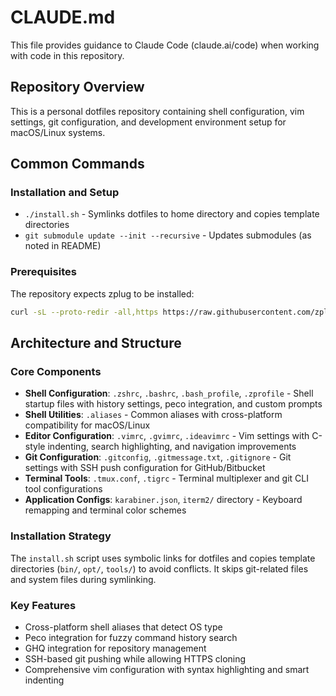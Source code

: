 # CLAUDE.md

This file provides guidance to Claude Code (claude.ai/code) when working with code in this repository.

## Repository Overview

This is a personal dotfiles repository containing shell configuration, vim settings, git configuration, and development environment setup for macOS/Linux systems.

## Common Commands

### Installation and Setup
- `./install.sh` - Symlinks dotfiles to home directory and copies template directories
- `git submodule update --init --recursive` - Updates submodules (as noted in README)

### Prerequisites
The repository expects zplug to be installed:
```bash
curl -sL --proto-redir -all,https https://raw.githubusercontent.com/zplug/installer/master/installer.zsh | zsh
```

## Architecture and Structure

### Core Components
- **Shell Configuration**: `.zshrc`, `.bashrc`, `.bash_profile`, `.zprofile` - Shell startup files with history settings, peco integration, and custom prompts
- **Shell Utilities**: `.aliases` - Common aliases with cross-platform compatibility for macOS/Linux
- **Editor Configuration**: `.vimrc`, `.gvimrc`, `.ideavimrc` - Vim settings with C-style indenting, search highlighting, and navigation improvements
- **Git Configuration**: `.gitconfig`, `.gitmessage.txt`, `.gitignore` - Git settings with SSH push configuration for GitHub/Bitbucket
- **Terminal Tools**: `.tmux.conf`, `.tigrc` - Terminal multiplexer and git CLI tool configurations
- **Application Configs**: `karabiner.json`, `iterm2/` directory - Keyboard remapping and terminal color schemes

### Installation Strategy
The `install.sh` script uses symbolic links for dotfiles and copies template directories (`bin/`, `opt/`, `tools/`) to avoid conflicts. It skips git-related files and system files during symlinking.

### Key Features
- Cross-platform shell aliases that detect OS type
- Peco integration for fuzzy command history search
- GHQ integration for repository management
- SSH-based git pushing while allowing HTTPS cloning
- Comprehensive vim configuration with syntax highlighting and smart indenting